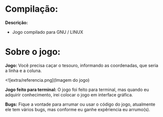 # Compilação:
**Descrição:**
+ Jogo compilado para GNU / LINUX

# Sobre o jogo:
**Jogo:**
Você precisa caçar o tesouro, informando as coordenadas, que seria a linha e a coluna.

<![extra/referencia.png](Imagem do jogo) 

**Jogo feito para terminal:**
O jogo foi feito para terminal, mas quando eu adquirir conhecimento, irei colocar o jogo em interface gráfica.


**Bugs:**
Fique a vontade para arrumar ou usar o código do jogo, atualmente ele tem vários bugs, mas conforme eu ganhe expêriencia eu arrumo(s).

